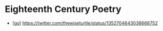 # Eighteenth Century Poetry

- [[go]] https://twitter.com/thewiseturtle/status/1352704643038666752


[//begin]: # "Autogenerated link references for markdown compatibility"
[go]: go "Go"
[//end]: # "Autogenerated link references"
